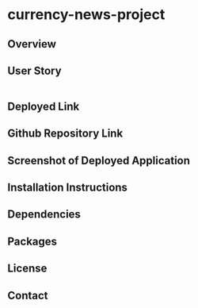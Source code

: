 # currency-news-project

## Overview

## User Story

```

```

## Deployed Link

## Github Repository Link

## Screenshot of Deployed Application

## Installation Instructions

## Dependencies

## Packages

## License

## Contact
